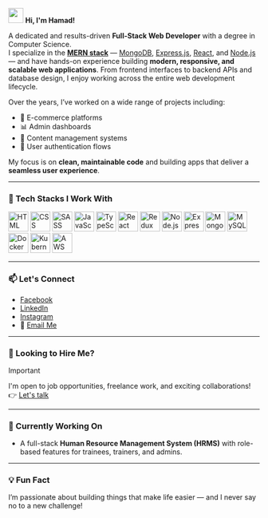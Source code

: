 <img src="https://raw.githubusercontent.com/aemmadi/aemmadi/master/wave.gif" width="30px"> **Hi, I'm Hamad!**

A dedicated and results-driven **Full-Stack Web Developer** with a degree in Computer Science.  
I specialize in the **[MERN stack](w)** — [MongoDB](w), [Express.js](w), [React](w), and [Node.js](w) — and have hands-on experience building **modern, responsive, and scalable web applications**. From frontend interfaces to backend APIs and database design, I enjoy working across the entire web development lifecycle.

Over the years, I’ve worked on a wide range of projects including:
- 🛒 E-commerce platforms
- 📊 Admin dashboards
- 📝 Content management systems
- 🔐 User authentication flows

My focus is on **clean, maintainable code** and building apps that deliver a **seamless user experience**.

---

### 🚀 Tech Stacks I Work With

<p align="left">
  <img src="https://cdn.jsdelivr.net/gh/devicons/devicon/icons/html5/html5-original.svg" width="40" alt="HTML" />
  <img src="https://cdn.jsdelivr.net/gh/devicons/devicon/icons/css3/css3-original.svg" width="40" alt="CSS" />
  <img src="https://cdn.jsdelivr.net/gh/devicons/devicon/icons/sass/sass-original.svg" width="40" alt="SASS" />
  <img src="https://cdn.jsdelivr.net/gh/devicons/devicon/icons/javascript/javascript-original.svg" width="40" alt="JavaScript" />
  <img src="https://cdn.jsdelivr.net/gh/devicons/devicon/icons/typescript/typescript-original.svg" width="40" alt="TypeScript" />
  <img src="https://cdn.jsdelivr.net/gh/devicons/devicon/icons/react/react-original.svg" width="40" alt="React" />
  <img src="https://cdn.jsdelivr.net/gh/devicons/devicon/icons/redux/redux-original.svg" width="40" alt="Redux" />
  <img src="https://cdn.jsdelivr.net/gh/devicons/devicon/icons/nodejs/nodejs-original.svg" width="40" alt="Node.js" />
  <img src="https://cdn.jsdelivr.net/gh/devicons/devicon/icons/express/express-original.svg" width="40" alt="Express" />
  <img src="https://cdn.jsdelivr.net/gh/devicons/devicon/icons/mongodb/mongodb-original.svg" width="40" alt="MongoDB" />
  <img src="https://cdn.jsdelivr.net/gh/devicons/devicon/icons/mysql/mysql-original.svg" width="40" alt="MySQL" />
  <img src="https://cdn.jsdelivr.net/gh/devicons/devicon/icons/docker/docker-original.svg" width="40" alt="Docker" />
  <img src="https://cdn.jsdelivr.net/gh/devicons/devicon/icons/kubernetes/kubernetes-plain.svg" width="40" alt="Kubernetes" />
  <img src="https://cdn.jsdelivr.net/gh/devicons/devicon/icons/aws/aws-original.svg" width="40" alt="AWS" />
</p>


---

### 📫 Let's Connect

- [Facebook](https://www.facebook.com/hammad.ahmad.33483?mibextid=JRoKGi)
- [LinkedIn](https://www.linkedin.com/in/hammad-ahmad-hq447)
- [Instagram](https://www.instagram.com/hamad/)
- 📧 <a href="mailto:hammadahmad3311@gmail.com">Email Me</a>

---

### 💼 Looking to Hire Me?

> [!IMPORTANT]  
> I'm open to job opportunities, freelance work, and exciting collaborations!  
> 👉 <a href="mailto:hammadahmad3311@gmail.com">Let's talk</a>

---

### 🌱 Currently Working On

- A full-stack **Human Resource Management System (HRMS)** with role-based features for trainees, trainers, and admins.

---

### 💡 Fun Fact

I’m passionate about building things that make life easier — and I never say no to a new challenge!

